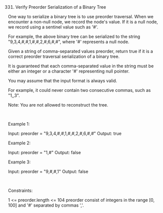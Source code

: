 331. Verify Preorder Serialization of a Binary Tree

One way to serialize a binary tree is to use preorder traversal. When we encounter a non-null node, we record the node's value. If it is a null node, we record using a sentinel value such as '#'.

For example, the above binary tree can be serialized to the string "9,3,4,#,#,1,#,#,2,#,6,#,#", where '#' represents a null node.

Given a string of comma-separated values preorder, return true if it is a correct preorder traversal serialization of a binary tree.

It is guaranteed that each comma-separated value in the string must be either an integer or a character '#' representing null pointer.

You may assume that the input format is always valid.

For example, it could never contain two consecutive commas, such as "1,,3".

Note: You are not allowed to reconstruct the tree.

 

Example 1:

Input: preorder = "9,3,4,#,#,1,#,#,2,#,6,#,#"
Output: true


Example 2:

Input: preorder = "1,#"
Output: false


Example 3:

Input: preorder = "9,#,#,1"
Output: false


 

Constraints:

1 <= preorder.length <= 104
preorder consist of integers in the range [0, 100] and '#' separated by commas ','.